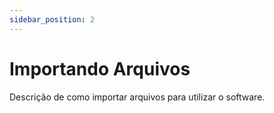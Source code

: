 ```yaml
---
sidebar_position: 2
---
```


# Importando Arquivos

Descrição de como importar arquivos para utilizar o software.